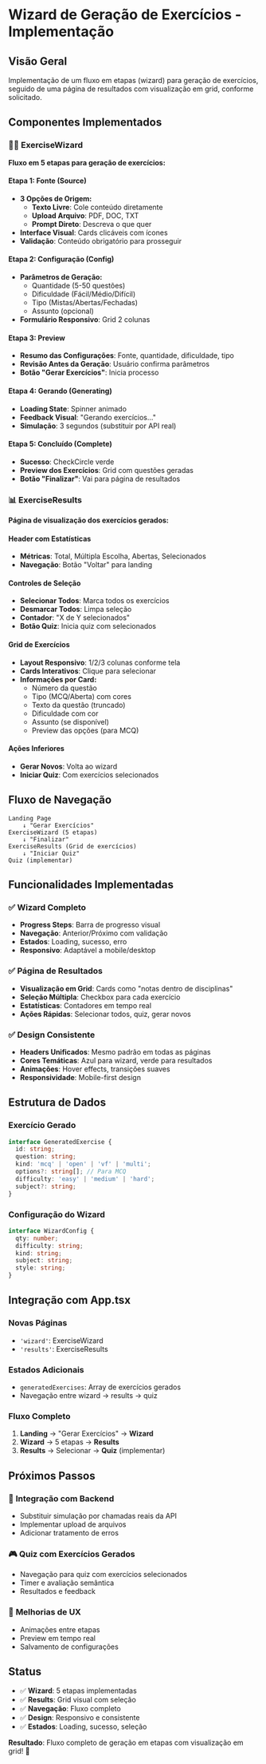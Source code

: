 # Wizard de Geração de Exercícios - Implementação

## Visão Geral

Implementação de um fluxo em etapas (wizard) para geração de exercícios, seguido de uma página de resultados com visualização em grid, conforme solicitado.

## Componentes Implementados

### 🧙‍♂️ **ExerciseWizard**
**Fluxo em 5 etapas para geração de exercícios:**

#### **Etapa 1: Fonte (Source)**
- **3 Opções de Origem:**
  - **Texto Livre**: Cole conteúdo diretamente
  - **Upload Arquivo**: PDF, DOC, TXT
  - **Prompt Direto**: Descreva o que quer
- **Interface Visual**: Cards clicáveis com ícones
- **Validação**: Conteúdo obrigatório para prosseguir

#### **Etapa 2: Configuração (Config)**
- **Parâmetros de Geração:**
  - Quantidade (5-50 questões)
  - Dificuldade (Fácil/Médio/Difícil)
  - Tipo (Mistas/Abertas/Fechadas)
  - Assunto (opcional)
- **Formulário Responsivo**: Grid 2 colunas

#### **Etapa 3: Preview**
- **Resumo das Configurações**: Fonte, quantidade, dificuldade, tipo
- **Revisão Antes da Geração**: Usuário confirma parâmetros
- **Botão "Gerar Exercícios"**: Inicia processo

#### **Etapa 4: Gerando (Generating)**
- **Loading State**: Spinner animado
- **Feedback Visual**: "Gerando exercícios..."
- **Simulação**: 3 segundos (substituir por API real)

#### **Etapa 5: Concluído (Complete)**
- **Sucesso**: CheckCircle verde
- **Preview dos Exercícios**: Grid com questões geradas
- **Botão "Finalizar"**: Vai para página de resultados

### 📊 **ExerciseResults**
**Página de visualização dos exercícios gerados:**

#### **Header com Estatísticas**
- **Métricas**: Total, Múltipla Escolha, Abertas, Selecionados
- **Navegação**: Botão "Voltar" para landing

#### **Controles de Seleção**
- **Selecionar Todos**: Marca todos os exercícios
- **Desmarcar Todos**: Limpa seleção
- **Contador**: "X de Y selecionados"
- **Botão Quiz**: Inicia quiz com selecionados

#### **Grid de Exercícios**
- **Layout Responsivo**: 1/2/3 colunas conforme tela
- **Cards Interativos**: Clique para selecionar
- **Informações por Card:**
  - Número da questão
  - Tipo (MCQ/Aberta) com cores
  - Texto da questão (truncado)
  - Dificuldade com cor
  - Assunto (se disponível)
  - Preview das opções (para MCQ)

#### **Ações Inferiores**
- **Gerar Novos**: Volta ao wizard
- **Iniciar Quiz**: Com exercícios selecionados

## Fluxo de Navegação

```
Landing Page
    ↓ "Gerar Exercícios"
ExerciseWizard (5 etapas)
    ↓ "Finalizar"
ExerciseResults (Grid de exercícios)
    ↓ "Iniciar Quiz"
Quiz (implementar)
```

## Funcionalidades Implementadas

### ✅ **Wizard Completo**
- **Progress Steps**: Barra de progresso visual
- **Navegação**: Anterior/Próximo com validação
- **Estados**: Loading, sucesso, erro
- **Responsivo**: Adaptável a mobile/desktop

### ✅ **Página de Resultados**
- **Visualização em Grid**: Cards como "notas dentro de disciplinas"
- **Seleção Múltipla**: Checkbox para cada exercício
- **Estatísticas**: Contadores em tempo real
- **Ações Rápidas**: Selecionar todos, quiz, gerar novos

### ✅ **Design Consistente**
- **Headers Unificados**: Mesmo padrão em todas as páginas
- **Cores Temáticas**: Azul para wizard, verde para resultados
- **Animações**: Hover effects, transições suaves
- **Responsividade**: Mobile-first design

## Estrutura de Dados

### **Exercício Gerado**
```typescript
interface GeneratedExercise {
  id: string;
  question: string;
  kind: 'mcq' | 'open' | 'vf' | 'multi';
  options?: string[]; // Para MCQ
  difficulty: 'easy' | 'medium' | 'hard';
  subject?: string;
}
```

### **Configuração do Wizard**
```typescript
interface WizardConfig {
  qty: number;
  difficulty: string;
  kind: string;
  subject: string;
  style: string;
}
```

## Integração com App.tsx

### **Novas Páginas**
- `'wizard'`: ExerciseWizard
- `'results'`: ExerciseResults

### **Estados Adicionais**
- `generatedExercises`: Array de exercícios gerados
- Navegação entre wizard → results → quiz

### **Fluxo Completo**
1. **Landing** → "Gerar Exercícios" → **Wizard**
2. **Wizard** → 5 etapas → **Results**
3. **Results** → Selecionar → **Quiz** (implementar)

## Próximos Passos

### 🔄 **Integração com Backend**
- Substituir simulação por chamadas reais da API
- Implementar upload de arquivos
- Adicionar tratamento de erros

### 🎮 **Quiz com Exercícios Gerados**
- Navegação para quiz com exercícios selecionados
- Timer e avaliação semântica
- Resultados e feedback

### 🎨 **Melhorias de UX**
- Animações entre etapas
- Preview em tempo real
- Salvamento de configurações

## Status

- ✅ **Wizard**: 5 etapas implementadas
- ✅ **Results**: Grid visual com seleção
- ✅ **Navegação**: Fluxo completo
- ✅ **Design**: Responsivo e consistente
- ✅ **Estados**: Loading, sucesso, seleção

**Resultado**: Fluxo completo de geração em etapas com visualização em grid! 🎉

